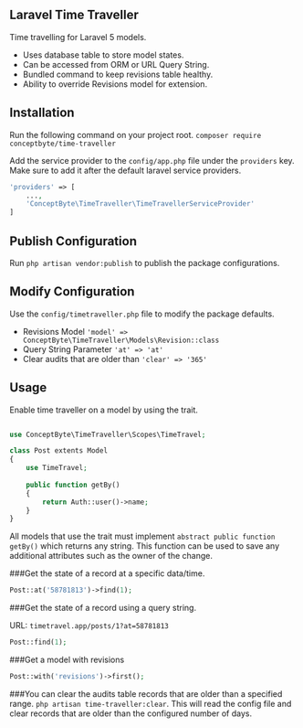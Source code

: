 ## Laravel Time Traveller
Time travelling for Laravel 5 models.
- Uses database table to store model states.
- Can be accessed from ORM or URL Query String.
- Bundled command to keep revisions table healthy.
- Ability to override Revisions model for extension.

## Installation
Run the following command on your project root.
```composer require conceptbyte/time-traveller```

Add the service provider to the ```config/app.php``` file under the ```providers``` key. Make sure to add it after the default laravel service providers.
```php
'providers' => [
    ...,
    'ConceptByte\TimeTraveller\TimeTravellerServiceProvider'
]
```

## Publish Configuration
Run ```php artisan vendor:publish``` to publish the package configurations.

## Modify Configuration
Use the ```config/timetraveller.php``` file to modify the package defaults.
- Revisions Model ```'model' => ConceptByte\TimeTraveller\Models\Revision::class```
- Query String Parameter ```'at' => 'at'```
- Clear audits that are older than ```'clear' => '365'```

## Usage
Enable time traveller on a model by using the trait.

```php

use ConceptByte\TimeTraveller\Scopes\TimeTravel;

class Post extents Model
{
    use TimeTravel;
    
    public function getBy()
    {
        return Auth::user()->name;
    }
}
```

All models that use the trait must implement ```abstract public function getBy()``` which returns any string.
This function can be used to save any additional attributes such as the owner of the change.

###Get the state of a record at a specific data/time.
```php
Post::at('58781813')->find(1);
```

###Get the state of a record using a query string.

URL: ```timetravel.app/posts/1?at=58781813```
```php
Post::find(1);
```

###Get a model with revisions
```php
Post::with('revisions')->first();
```

###You can clear the audits table records that are older than a specified range.
```php artisan time-traveller:clear```. This will read the config file and clear records that are older than the configured number of days.
